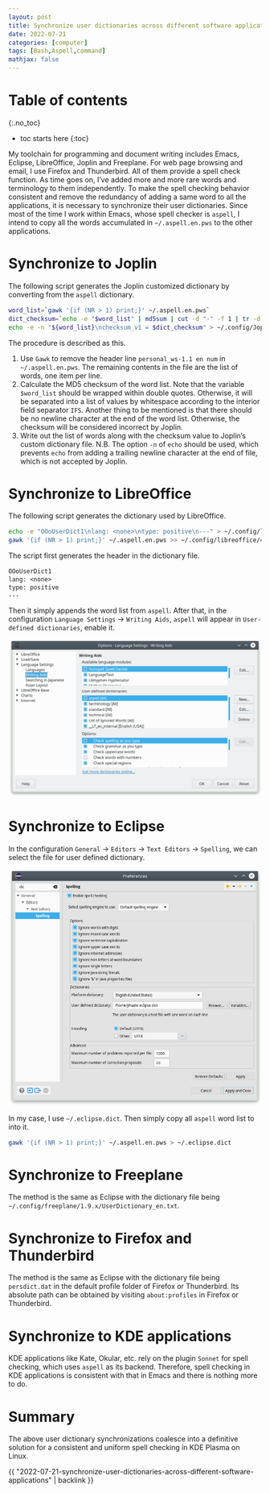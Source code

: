 ```yaml
---
layout: post
title: Synchronize user dictionaries across different software applications
date: 2022-07-21
categories: [computer]
tags: [Bash,Aspell,command]
mathjax: false
---
```


# Table of contents
{:.no_toc}

* toc starts here
{:toc}

My toolchain for programming and document writing includes Emacs, Eclipse, LibreOffice, Joplin and Freeplane. For web page browsing and email, I use Firefox and Thunderbird. All of them provide a spell check function. As time goes on, I&rsquo;ve added more and more rare words and terminology to them independently. To make the spell checking behavior consistent and remove the redundancy of adding a same word to all the applications, it is necessary to synchronize their user dictionaries. Since most of the time I work within Emacs, whose spell checker is `aspell`, I intend to copy all the words accumulated in `~/.aspell.en.pws` to the other applications.


# Synchronize to Joplin

The following script generates the Joplin customized dictionary by converting from the `aspell` dictionary.

```bash
word_list=`gawk '{if (NR > 1) print;}' ~/.aspell.en.pws`
dict_checksum=`echo -e "$word_list" | md5sum | cut -d "-" -f 1 | tr -d [:space:]`
echo -e -n "${word_list}\nchecksum_v1 = $dict_checksum" > ~/.config/Joplin/Custom\ Dictionary.txt
```

The procedure is described as this.

1.  Use `Gawk` to remove the header line `personal_ws-1.1 en num` in `~/.aspell.en.pws`. The remaining contents in the file are the list of words, one item per line.
2.  Calculate the MD5 checksum of the word list. Note that the variable `$word_list` should be wrapped within double quotes. Otherwise, it will be separated into a list of values by whitespace according to the interior field separator `IFS`. Another thing to be mentioned is that there should be no newline character at the end of the word list. Otherwise, the checksum will be considered incorrect by Joplin.
3.  Write out the list of words along with the checksum value to Joplin&rsquo;s custom dictionary file. N.B. The option `-n` of `echo` should be used, which prevents `echo` from adding a trailing newline character at the end of file, which is not accepted by Joplin.


# Synchronize to LibreOffice

The following script generates the dictionary used by LibreOffice.

```bash
echo -e "OOoUserDict1\nlang: <none>\ntype: positive\n---" > ~/.config/libreoffice/4/user/wordbook/aspell.dic
gawk '{if (NR > 1) print;}' ~/.aspell.en.pws >> ~/.config/libreoffice/4/user/wordbook/aspell.dic
```

The script first generates the header in the dictionary file.

    OOoUserDict1
    lang: <none>
    type: positive
    ---

Then it simply appends the word list from `aspell`. After that, in the configuration `Language Settings` → `Writing Aids`, `aspell` will appear in `User-defined dictionaries`, enable it.

![](/figures/2022-07-21_16-57-46-user-dict-in-libreoffice.png "Enable aspell dictionary in LibreOffice")


# Synchronize to Eclipse

In the configuration `General` → `Editors` → `Text Editors` → `Spelling`, we can select the file for user defined dictionary.

![](/figures/2022-07-21_16-58-24-user-dict-in-eclipse.png "User dictionary configuration in Eclipse")

In my case, I use `~/.eclipse.dict`. Then simply copy all `aspell` word list to into it.

```bash
gawk '{if (NR > 1) print;}' ~/.aspell.en.pws > ~/.eclipse.dict
```

# Synchronize to Freeplane

The method is the same as Eclipse with the dictionary file being `~/.config/freeplane/1.9.x/UserDictionary_en.txt`.

# Synchronize to Firefox and Thunderbird

The method is the same as Eclipse with the dictionary file being `persdict.dat` in the default profile folder of Firefox or Thunderbird. Its absolute path can be obtained by visiting `about:profiles` in Firefox or Thunderbird.

# Synchronize to KDE applications

KDE applications like Kate, Okular, etc. rely on the plugin `Sonnet` for spell checking, which uses `aspell` as its backend. Therefore, spell checking in KDE applications is consistent with that in Emacs and there is nothing more to do.

# Summary

The above user dictionary synchronizations coalesce into a definitive solution for a consistent and uniform spell checking in KDE Plasma on Linux.

{{ "2022-07-21-synchronize-user-dictionaries-across-different-software-applications" | backlink }}
